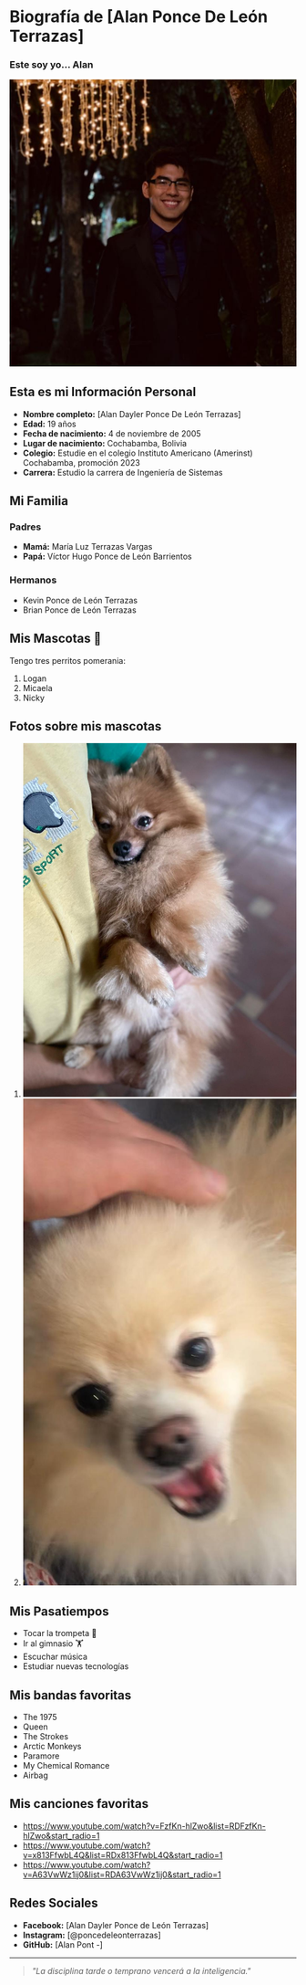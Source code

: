 # Biografía de [Alan Ponce De León Terrazas]

### Este soy yo... Alan
![Foto de Alan](imagensi/alan.png)

## Esta es mi Información Personal

- **Nombre completo:** [Alan Dayler Ponce De León Terrazas]
- **Edad:** 19 años
- **Fecha de nacimiento:** 4 de noviembre de 2005
- **Lugar de nacimiento:** Cochabamba, Bolivia
- **Colegio:** Estudie en el colegio Instituto Americano (Amerinst) Cochabamba, promoción 2023
- **Carrera:** Estudio la carrera de Ingeniería de Sistemas

## Mi Familia

### Padres

- **Mamá:** María Luz Terrazas Vargas  
- **Papá:** Víctor Hugo Ponce de León Barrientos

### Hermanos

- Kevin Ponce de León Terrazas  
- Brian Ponce de León Terrazas

## Mis Mascotas 🐶

Tengo tres perritos pomerania:

1. Logan  
2. Micaela  
3. Nicky

## Fotos sobre mis mascotas

1. ![foto de Logan](imagensi/logan.png)
2. ![foto de Mica](imagensi/mica.png)

## Mis Pasatiempos

- Tocar la trompeta 🎺  
- Ir al gimnasio 🏋️  
- Escuchar música  
- Estudiar nuevas tecnologías  

## Mis bandas favoritas

- The 1975
- Queen
- The Strokes
- Arctic Monkeys
- Paramore
- My Chemical Romance
- Airbag

## Mis canciones favoritas

- https://www.youtube.com/watch?v=FzfKn-hlZwo&list=RDFzfKn-hlZwo&start_radio=1
- https://www.youtube.com/watch?v=x813FfwbL4Q&list=RDx813FfwbL4Q&start_radio=1
- https://www.youtube.com/watch?v=A63VwWz1ij0&list=RDA63VwWz1ij0&start_radio=1


## Redes Sociales

- **Facebook:** [Alan Dayler Ponce de León Terrazas]  
- **Instagram:** [@poncedeleonterrazas]  
- **GitHub:** [Alan Pont -]  

---

> *"La disciplina tarde o temprano vencerá a la inteligencia."*

